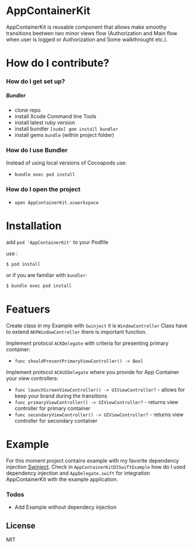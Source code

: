 # AppContainerKit

AppContainerKit is reusable component that allows make smoothy transitions beetwen two minor views flow (Authorization and Main flow when user is logged or Authorization and Some walkthrought etc.).

# How do I contribute?

### How do I get set up?

##### Bundler

* clone repo
* install Xcode Command line Tools
* install latest ruby version
* install bundler `[sudo] gem install bundler`
* install gems `bundle` (within project folder)

### How do I use Bundler

Instead of using local versions of Cocoapods use:

* `bundle exec pod install`

### How do I open the project

* `open AppContainerKit.xcworkspace`

# Installation

add `pod 'AppContainerKit'` to your Podfile

use :
```sh
$ pod install
```
or if you are familiar with `bundler`:
```sh
$ bundle exec pod install 
```

# Featuers

Create class in my Example with `Swinject` it is `WindowController`
Class have to extend `AKPWindowController` there is important function.

Implement protocol `ACKDelegate` with criteria for presenting primary container:
- `func shouldPresentPrimaryViewController() -> Bool`

Implement protocol `ACKUIDelegate` where you provide for App Container your view controllers:
- `func launchScreenViewController() -> UIViewController?` - allows for keep your brand during the transitions
- `func primaryViewController() -> UIViewController?` - returns view controller for primary container
- `func secondaryViewController() -> UIViewController?` - returns view controller for secondary container

# Example

For this moment project contains example with my favorite dependency injection [Swinject]. Check in `AppContainerKitDISwiftExample` how do I used dependency injection and `AppDelegate.swift` for integration AppContainerKit with the example application.

### Todos

- Add Example without dependecy injection

License
----

MIT

[swinject]: <https://github.com/Swinject/Swinject>
